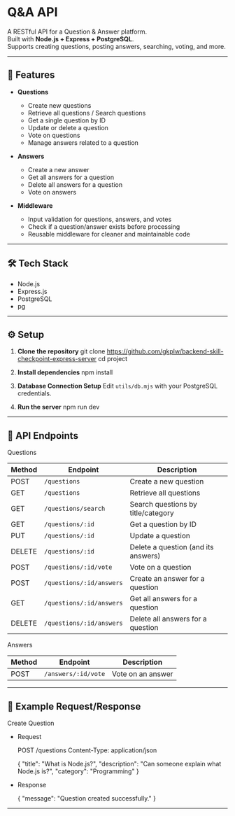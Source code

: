 # Q&A API

A RESTful API for a Question & Answer platform.  
Built with **Node.js + Express + PostgreSQL**.  
Supports creating questions, posting answers, searching, voting, and more.

---

## 🚀 Features

- **Questions**
  - Create new questions
  - Retrieve all questions / Search questions
  - Get a single question by ID
  - Update or delete a question
  - Vote on questions
  - Manage answers related to a question

- **Answers**
  - Create a new answer
  - Get all answers for a question
  - Delete all answers for a question
  - Vote on answers

- **Middleware**
  - Input validation for questions, answers, and votes
  - Check if a question/answer exists before processing
  - Reusable middleware for cleaner and maintainable code

---

## 🛠️ Tech Stack

- Node.js
- Express.js
- PostgreSQL
- pg

---

## ⚙️ Setup

1. **Clone the repository**
    git clone https://github.com/gkplw/backend-skill-checkpoint-express-server
    cd project

2. **Install dependencies**
    npm install

3. **Database Connection Setup**
    Edit `utils/db.mjs` with your PostgreSQL credentials.

4. **Run the server**
    npm run dev

---

## 📖 API Endpoints

Questions

| Method | Endpoint                 | Description                         |
| ------ | ------------------------ | ----------------------------------- |
| POST   | `/questions`             | Create a new question               |
| GET    | `/questions`             | Retrieve all questions              |
| GET    | `/questions/search`      | Search questions by title/category  |
| GET    | `/questions/:id`         | Get a question by ID                |
| PUT    | `/questions/:id`         | Update a question                   |
| DELETE | `/questions/:id`         | Delete a question (and its answers) |
| POST   | `/questions/:id/vote`    | Vote on a question                  |
| POST   | `/questions/:id/answers` | Create an answer for a question     |
| GET    | `/questions/:id/answers` | Get all answers for a question      |
| DELETE | `/questions/:id/answers` | Delete all answers for a question   |

Answers

| Method | Endpoint            | Description       |
| ------ | ------------------- | ----------------- |
| POST   | `/answers/:id/vote` | Vote on an answer |

---

## 📌 Example Request/Response

Create Question

- Request

    POST /questions
    Content-Type: application/json

    {
        "title": "What is Node.js?",
        "description": "Can someone explain what Node.js is?",
        "category": "Programming"
    }

- Response

    {
        "message": "Question created successfully."
    }

---
